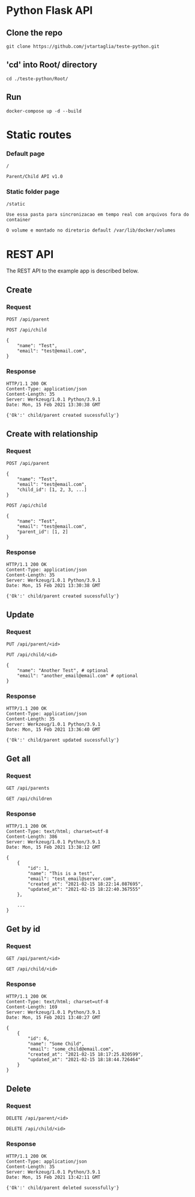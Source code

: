 # Python Flask API 

## Clone the repo

    git clone https://github.com/jvtartaglia/teste-python.git

## 'cd' into Root/ directory

    cd ./teste-python/Root/

## Run

    docker-compose up -d --build

# Static routes

### Default page

`/` 


   
    Parent/Child API v1.0

### Static folder page

`/static` 


   
    Use essa pasta para sincronizacao em tempo real com arquivos fora do container
    
    O volume e montado no diretorio default /var/lib/docker/volumes


# REST API

The REST API to the example app is described below.

## Create

### Request

`POST /api/parent` 

`POST /api/child`

    {
        "name": "Test",
        "email": "test@email.com",
    }

### Response

    HTTP/1.1 200 OK
    Content-Type: application/json
    Content-Length: 35
    Server: Werkzeug/1.0.1 Python/3.9.1
    Date: Mon, 15 Feb 2021 13:30:38 GMT

    {'Ok':' child/parent created sucessfully'}

## Create with relationship

### Request

`POST /api/parent`

    {
        "name": "Test",
        "email": "test@email.com",
        "child_id": [1, 2, 3, ...]
    }

`POST /api/child`

    {
        "name": "Test",
        "email": "test@email.com",
        "parent_id": [1, 2]
    }

### Response

    HTTP/1.1 200 OK
    Content-Type: application/json
    Content-Length: 35
    Server: Werkzeug/1.0.1 Python/3.9.1
    Date: Mon, 15 Feb 2021 13:30:38 GMT

    {'Ok':' child/parent created sucessfully'}

## Update

### Request

`PUT /api/parent/<id>` 

`PUT /api/child/<id>`

    {
        "name": "Another Test", # optional
        "email": "another_email@email.com" # optional
    }

### Response

    HTTP/1.1 200 OK
    Content-Type: application/json
    Content-Length: 35
    Server: Werkzeug/1.0.1 Python/3.9.1
    Date: Mon, 15 Feb 2021 13:36:40 GMT

    {'Ok':' child/parent updated sucessfully'}


## Get all

### Request

`GET /api/parents` 

`GET /api/children`


### Response

    HTTP/1.1 200 OK
    Content-Type: text/html; charset=utf-8
    Content-Length: 386
    Server: Werkzeug/1.0.1 Python/3.9.1
    Date: Mon, 15 Feb 2021 13:38:12 GMT

    {
        {
            "id": 1,
            "name": "This is a test",
            "email": "test_email@server.com",
            "created_at": "2021-02-15 18:22:14.087695",
            "updated_at": "2021-02-15 18:22:40.367555"
        },

        ...
    }



## Get by id

### Request

`GET /api/parent/<id>` 

`GET /api/child/<id>`


### Response

    HTTP/1.1 200 OK
    Content-Type: text/html; charset=utf-8
    Content-Length: 169
    Server: Werkzeug/1.0.1 Python/3.9.1
    Date: Mon, 15 Feb 2021 13:40:27 GMT

    {
        {
            "id": 6,
            "name": "Some Child",
            "email": "some_child@email.com",
            "created_at": "2021-02-15 18:17:25.820599",
            "updated_at": "2021-02-15 18:18:44.726464"
        }
    }


## Delete

### Request

`DELETE /api/parent/<id>` 

`DELETE /api/child/<id>`


### Response

    HTTP/1.1 200 OK
    Content-Type: application/json
    Content-Length: 35
    Server: Werkzeug/1.0.1 Python/3.9.1
    Date: Mon, 15 Feb 2021 13:42:11 GMT

    {'Ok':' child/parent deleted sucessfully'}